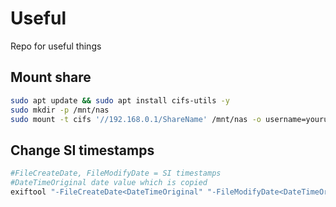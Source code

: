 # Useful
Repo for useful things


## Mount share

```bash
sudo apt update && sudo apt install cifs-utils -y
sudo mkdir -p /mnt/nas
sudo mount -t cifs '//192.168.0.1/ShareName' /mnt/nas -o username=youruser,password=yourpass,vers=3.0
```



## Change SI timestamps 
```bash
#FileCreateDate, FileModifyDate = SI timestamps
#DateTimeOriginal date value which is copied
exiftool "-FileCreateDate<DateTimeOriginal" "-FileModifyDate<DateTimeOriginal" IMG_0088.jpeg
```

